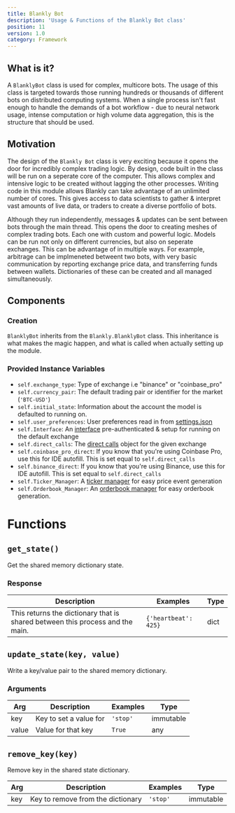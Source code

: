 ```yaml
---
title: Blankly Bot
description: 'Usage & Functions of the Blankly Bot class'
position: 11
version: 1.0
category: Framework
---
```


## What is it?

A `BlanklyBot` class is used for complex, multicore bots. The usage of this class is targeted towards those running hundreds or thousands of different bots on distributed computing systems. When a single process isn't fast enough to handle  the demands of a bot workflow - due to neural network usage, intense computation or high volume data aggregation, this is the structure that should be used.

## Motivation

The design of the `Blankly Bot` class is very exciting because it opens the door for incredibly complex trading logic. By design, code built in the class will be run on a seperate core of the computer. This allows complex and intensive logic to be created without lagging the other processes. Writing code in this module allows Blankly can take advantage of an unlimited number of cores. This gives access to data scientists to gather & interpret vast amounts of live data, or traders to create a diverse portfolio of bots.

Although they run independently, messages & updates can be sent between bots through the main thread. This opens the door to creating meshes of complex trading bots. Each one with custom and powerful logic. Models can be run not only on different currencies, but also on seperate exchanges. This can be advantage of in multiple ways. For example, arbitrage can be implmeneted betweent two bots, with very basic communication by reporting exchange price data, and transferring funds between wallets. Dictionaries of these can be created and all managed simultaneously.

## Components

### Creation

`BlanklyBot` inherits from the `Blankly.BlanklyBot` class. This inheritance is what makes the magic happen, and what is called when actually setting up the module.

### Provided Instance Variables

- `self.exchange_type`: Type of exchange i.e "binance" or "coinbase_pro"
- `self.currency_pair`: The default trading pair or identifier for the market (`'BTC-USD'`)
- `self.initial_state`: Information about the account the model is defaulted to running on.
- `self.user_preferences`: User preferences read in from [settings.json](/config/settings.json)
- `self.Interface`: An [interface](/core/exchange_interface) pre-authenticated & setup for running on the default exchange
- `self.direct_calls`: The [direct calls](/core/exchange#get_direct_calls---api) object for the given exchange
- `self.coinbase_pro_direct`: If you know that you're using Coinbase Pro, use this for IDE autofill. This is set equal to `self.direct_calls`
- `self.binance_direct`: If you know that you're using Binance, use this for IDE autofill. This is set equal to `self.direct_calls`
- `self.Ticker_Manager`: A [ticker manager](/websockets/ticker_manager) for easy price event generation
- `self.Orderbook_Manager`: An [orderbook manager](/websockets/orderbook_manager) for easy orderbook generation.

# Functions

## `get_state()`

Get the shared memory dictionary state.

### Response

| Description                                                  | Examples             | Type |
| ------------------------------------------------------------ | -------------------- | ---- |
| This returns the dictionary that is shared between this process and the main. | `{'heartbeat': 425}` | dict |

## `update_state(key, value)`

Write a key/value pair to the shared memory dictionary.

### Arguments

| Arg   | Description            | Examples | Type      |
| ----- | ---------------------- | -------- | --------- |
| key   | Key to set a value for | `'stop'` | immutable |
| value | Value for that key     | `True`   | any       |

## `remove_key(key)`

Remove key in the shared state dictionary.

| Arg  | Description                       | Examples | Type      |
| ---- | --------------------------------- | -------- | --------- |
| key  | Key to remove from the dictionary | `'stop'` | immutable |

